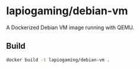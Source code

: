 # lapiogaming/debian-vm

A Dockerized Debian VM image running with QEMU.

## Build

```bash
docker build -t lapiogaming/debian-vm .
